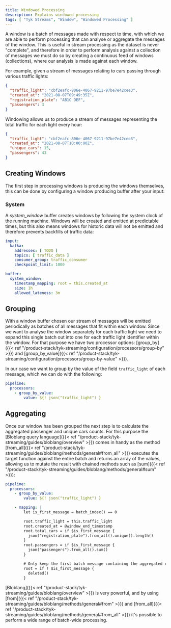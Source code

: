 ```yaml
---
title: Windowed Processing
description: Explains windowed processing
tags: [ "Tyk Streams", "Window", "Windowed Processing" ]
---
```


A window is a batch of messages made with respect to time, with which we are able to perform processing that can analyse or aggregate the messages of the window. This is useful in stream processing as the dataset is never "complete", and therefore in order to perform analysis against a collection of messages we must do so by creating a continuous feed of windows (collections), where our analysis is made against each window. 

For example, given a stream of messages relating to cars passing through various traffic lights:

```json
{
  "traffic_light": "cbf2eafc-806e-4067-9211-97be7e42cee3",
  "created_at": "2021-08-07T09:49:35Z",
  "registration_plate": "AB1C DEF",
  "passengers": 3
}
```

Windowing allows us to produce a stream of messages representing the total traffic for each light every hour:

```json
{
  "traffic_light": "cbf2eafc-806e-4067-9211-97be7e42cee3",
  "created_at": "2021-08-07T10:00:00Z",
  "unique_cars": 15,
  "passengers": 43
}
```

## Creating Windows

The first step in processing windows is producing the windows themselves, this can be done by configuring a window producing buffer after your input:

### System

A *system_window* buffer creates windows by following the system clock of the running machine. Windows will be created and emitted at predictable times, but this also means windows for historic data will not be emitted and therefore prevents backfills of traffic data:

```yaml
input:
  kafka:
    addresses: [ TODO ]
    topics: [ traffic_data ]
    consumer_group: traffic_consumer
    checkpoint_limit: 1000

buffer:
  system_window:
    timestamp_mapping: root = this.created_at
    size: 1h
    allowed_lateness: 3m
```

## Grouping

With a window buffer chosen our stream of messages will be emitted periodically as batches of all messages that fit within each window. Since we want to analyse the window separately for each traffic light we need to expand this single batch out into one for each traffic light identifier within the window. For that purpose we have two processor options: [group_by]({{< ref "/product-stack/tyk-streaming/configuration/processors/group-by" >}}) and [group_by_value]({{< ref "/product-stack/tyk-streaming/configuration/processors/group-by-value" >}}).

In our case we want to group by the value of the field `traffic_light` of each message, which we can do with the following:

```yaml
pipeline:
  processors:
    - group_by_value:
        value: ${! json("traffic_light") }
```

## Aggregating

Once our window has been grouped the next step is to calculate the aggregated passenger and unique cars counts. For this purpose the [Bloblang query language]({{< ref "/product-stack/tyk-streaming/guides/bloblang/overview" >}}) comes in handy as the method [from_all]({{< ref "/product-stack/tyk-streaming/guides/bloblang/methods/general#from_all" >}}) executes the target function against the entire batch and returns an array of the values, allowing us to mutate the result with chained methods such as [sum]({{< ref "/product-stack/tyk-streaming/guides/bloblang/methods/general#sum" >}}):

```yaml
pipeline:
  processors:
    - group_by_value:
        value: ${! json("traffic_light") }

    - mapping: |
        let is_first_message = batch_index() == 0

        root.traffic_light = this.traffic_light
        root.created_at = @window_end_timestamp
        root.total_cars = if $is_first_message {
          json("registration_plate").from_all().unique().length()
        }
        root.passengers = if $is_first_message {
          json("passengers").from_all().sum()
        }

        # Only keep the first batch message containing the aggregated results.
        root = if ! $is_first_message {
          deleted()
        }
```

[Bloblang]({{< ref "/product-stack/tyk-streaming/guides/bloblang/overview" >}}) is very powerful, and by using [from]({{< ref "/product-stack/tyk-streaming/guides/bloblang/methods/general#from" >}}) and [from_all]({{< ref "/product-stack/tyk-streaming/guides/bloblang/methods/general#from_all" >}}) it's possible to perform a wide range of batch-wide processing.
